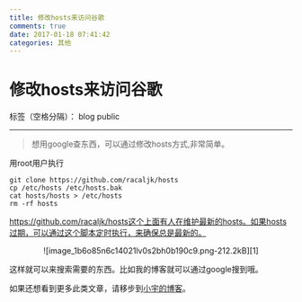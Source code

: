```yaml
---
title: 修改hosts来访问谷歌
comments: true
date: 2017-01-18 07:41:42
categories: 其他
---
```


# 修改hosts来访问谷歌

标签（空格分隔）： blog public

---

> 想用google查东西，可以通过修改hosts方式,非常简单。

用root用户执行

```
git clone https://github.com/racaljk/hosts
cp /etc/hosts /etc/hosts.bak
cat hosts/hosts > /etc/hosts
rm -rf hosts
```

https://github.com/racaljk/hosts这个上面有人在维护最新的hosts。如果hosts过期，可以通过这个脚本定时执行，来确保总是最新的。

<center>![image_1b6o85n6c14021lv0s2bh0b190c9.png-212.2kB][1]</center>

这样就可以来搜索需要的东西。比如我的博客就可以通过google搜到哦。

[1]: http://static.zybuluo.com/shenyuflying/5jgl6gv0e53fdfne1o0ofyjh/image_1b6o85n6c14021lv0s2bh0b190c9.png



如果还想看到更多此类文章，请移步到[小宇的博客](http://shenyu.wiki)。
